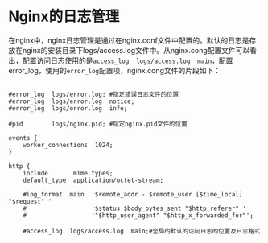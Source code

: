 # Nginx的日志管理
在nginx中，nginx日志管理是通过在nginx.conf文件中配置的。默认的日志是存放在nginx的安装目录下logs/access.log文件中。从nginx.cong配置文件可以看出，配置访问日志使用的是`access_log  logs/access.log  main`，配置error_log，使用的`error_log`配置项，nginx.cong文件的片段如下：

```

#error_log  logs/error.log; #指定错误日志文件的位置
#error_log  logs/error.log  notice;
#error_log  logs/error.log  info;

#pid        logs/nginx.pid; #指定nginx.pid文件的位置

events {
    worker_connections  1024;
}

http {
    include       mime.types;
    default_type  application/octet-stream;

    #log_format  main  '$remote_addr - $remote_user [$time_local] "$request" '
    #                  '$status $body_bytes_sent "$http_referer" '
    #                  '"$http_user_agent" "$http_x_forwarded_for"';

    #access_log  logs/access.log  main;#全局的默认的访问日志的位置及日志格式
```
